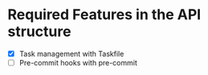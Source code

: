 # Required Features in the API structure

- [x] Task management with Taskfile
- [ ] Pre-commit hooks with pre-commit
